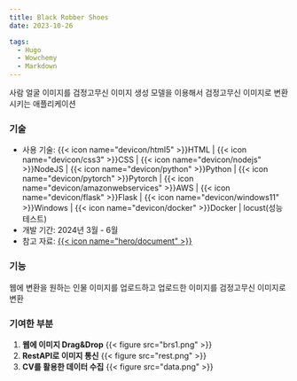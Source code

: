 ```yaml
---
title: Black Robber Shoes
date: 2023-10-26

tags:
  - Hugo
  - Wowchemy
  - Markdown
---
```


사람 얼굴 이미지를 검정고무신 이미지 생성 모델을 이용해서 검정고무신 이미지로 변환시키는 애플리케이션

### 기술

- 사용 기술: {{< icon name="devicon/html5" >}}HTML | {{< icon name="devicon/css3" >}}CSS | {{< icon name="devicon/nodejs" >}}NodeJS | {{< icon name="devicon/python" >}}Python | {{< icon name="devicon/pytorch" >}}Pytorch | {{< icon name="devicon/amazonwebservices" >}}AWS | {{< icon name="devicon/flask" >}}Flask | {{< icon name="devicon/windows11" >}}Windows | {{< icon name="devicon/docker" >}}Docker | locust(성능테스트)
- 개발 기간: 2024년 3월 - 6월
- 참고 자료: [{{< icon name="hero/document" >}}](BRS.pdf)

### 기능

웹에 변환을 원하는 인물 이미지를 업로드하고 업로드한 이미지를 검정고무신 이미지로 변환

### 기여한 부분

1. **웹에 이미지 Drag&Drop**
   {{< figure src="brs1.png" >}}
2. **RestAPI로 이미지 통신**
   {{< figure src="rest.png" >}}
3. **CV를 활용한 데이터 수집**
   {{< figure src="data.png" >}}
